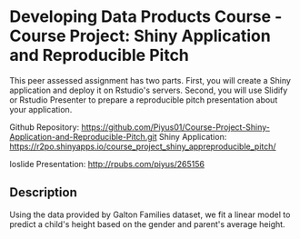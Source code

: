 # Developing Data Products Course - Course Project: Shiny Application and Reproducible Pitch
This peer assessed assignment has two parts. First, you will create a Shiny application and deploy it on Rstudio's servers. Second, you will use Slidify or Rstudio Presenter to prepare a reproducible pitch presentation about your application.

Github Repository: https://github.com/Piyus01/Course-Project-Shiny-Application-and-Reproducible-Pitch.git
Shiny Application: https://r2po.shinyapps.io/course_project_shiny_appreproducible_pitch/

Ioslide Presentation: http://rpubs.com/piyus/265156

## Description

Using the data provided by Galton Families dataset, we fit a linear model to predict a child's height based on the gender and parent's average height.
